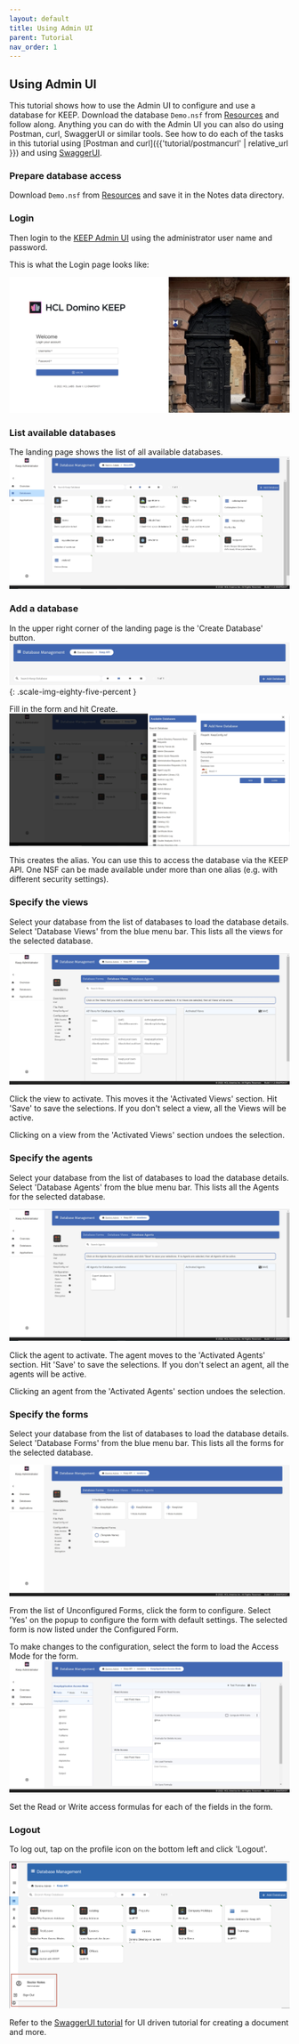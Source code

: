 ```yaml
---
layout: default
title: Using Admin UI
parent: Tutorial
nav_order: 1
---
```


## Using Admin UI

This tutorial shows how to use the Admin UI to configure and use a database for KEEP. Download the database `Demo.nsf` from [Resources](../references/downloads) and follow along. Anything you can do with the Admin UI you can also do using Postman, curl, SwaggerUI or similar tools. See how to do each of the tasks in this tutorial using [Postman and curl]({{'tutorial/postmancurl' | relative_url }}) and using [SwaggerUI](./swagger).

### Prepare database access

Download `Demo.nsf` from [Resources](../references/downloads) and save it in the Notes data directory. 

### Login

Then login to the [KEEP Admin UI](http://localhost:8880/admin/ui/) using the administrator user name and password.

This is what the Login page looks like:

![KEEP API](../assets/images/AdminLogin.png)

### List available databases
The landing page shows the list of all available databases.
![List Databases](../assets/images/AllDatabases.png)

### Add a database

In the upper right corner of the landing page is the 'Create Database' button.
![Create Database](../assets/images/CreateDatabaseBlue.png){: .scale-img-eighty-five-percent }

Fill in the form and hit Create.
![Configure Database](../assets/images/AddNewDatabase.png)

This creates the alias. You can use this to access the database via the KEEP API. One NSF can be made available under more than one alias (e.g. with different security settings).

### Specify the views

Select your database from the list of databases to load the database details. Select 'Database Views' from the blue menu bar. This lists all the views for the selected database.

![List Views](../assets/images/ListOfViews.png)

Click the view to activate. This moves it the 'Activated Views' section. Hit 'Save' to save the selections. If you don't select a view, all the Views will be active.

Clicking on a view from the 'Activated Views' section undoes the selection.

### Specify the agents

Select your database from the list of databases to load the database details. Select 'Database Agents' from the blue menu bar. This lists all the Agents for the selected database.

![List Agents](../assets/images/ListOfAgents.png)

Click the agent to activate. The agent moves to the 'Activated Agents' section. Hit 'Save' to save the selections. If you don't select an agent, all the agents will be active.

Clicking an agent from the 'Activated Agents' section undoes the selection.

### Specify the forms

Select your database from the list of databases to load the database details. Select 'Database Forms' from the blue menu bar. This lists all the forms for the selected database.

![List Forms](../assets/images/ListOfForms.png)

From the list of Unconfigured Forms, click the form to configure. Select 'Yes' on the popup to configure the form with default settings. The selected form is now listed under the Configured Form.

To make changes to the configuration, select the form to load the Access Mode for the form.
![Access Mode](../assets/images/AccessMode.png)

Set the Read or Write access formulas for each of the fields in the form.

### Logout
To log out, tap on the profile icon on the bottom left and click 'Logout'.

![Logout](../assets/images/AdminUILogout.png)

Refer to the [SwaggerUI tutorial](./swagger.md) for UI driven tutorial for creating a document and more.
